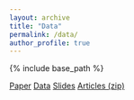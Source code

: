 ```yaml
---
layout: archive
title: "Data"
permalink: /data/
author_profile: true
---
```


{% include base_path %}

<a href="https://stockjumpswebsite.github.io/stockjumps/files/paper1.pdf" target="_blank">Paper</a> <a href="https://www.google.com/sheets/about/" target="_blank">Data</a> <a href="https://www.google.com/slides/about/" target="_blank">Slides</a> <a href="https://github.com/stockjumpswebsite/stockjumps/blob/master/_pages/files/articles_1.zip?raw=true">Articles (zip)</a>
